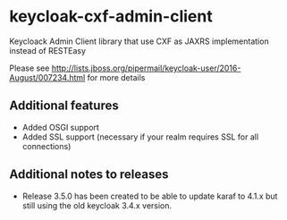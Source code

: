 # keycloak-cxf-admin-client
Keycloack Admin Client library  that use CXF as JAXRS implementation instead of RESTEasy 

Please see http://lists.jboss.org/pipermail/keycloak-user/2016-August/007234.html for more details

## Additional features
* Added OSGI support
* Added SSL support (necessary if your realm requires SSL for all connections)

## Additional notes to releases
* Release 3.5.0 has been created to be able to update karaf to 4.1.x but still using the old keycloak 3.4.x version.
